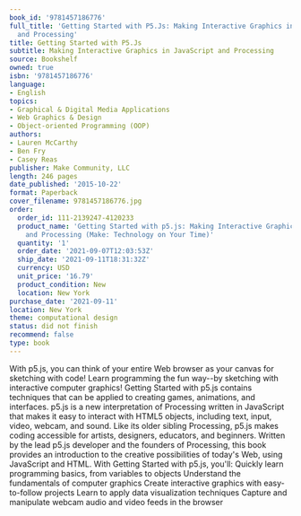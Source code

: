 ```yaml
---
book_id: '9781457186776'
full_title: 'Getting Started with P5.Js: Making Interactive Graphics in JavaScript
  and Processing'
title: Getting Started with P5.Js
subtitle: Making Interactive Graphics in JavaScript and Processing
source: Bookshelf
owned: true
isbn: '9781457186776'
language:
- English
topics:
- Graphical & Digital Media Applications
- Web Graphics & Design
- Object-oriented Programming (OOP)
authors:
- Lauren McCarthy
- Ben Fry
- Casey Reas
publisher: Make Community, LLC
length: 246 pages
date_published: '2015-10-22'
format: Paperback
cover_filename: 9781457186776.jpg
order:
  order_id: 111-2139247-4120233
  product_name: 'Getting Started with p5.js: Making Interactive Graphics in JavaScript
    and Processing (Make: Technology on Your Time)'
  quantity: '1'
  order_date: '2021-09-07T12:03:53Z'
  ship_date: '2021-09-11T18:31:32Z'
  currency: USD
  unit_price: '16.79'
  product_condition: New
  location: New York
purchase_date: '2021-09-11'
location: New York
theme: computational design
status: did not finish
recommend: false
type: book
---
```

With p5.js, you can think of your entire Web browser as your canvas for sketching with code!
Learn programming the fun way--by sketching with interactive computer graphics! Getting Started with p5.js contains techniques that can be applied to creating games, animations, and interfaces. p5.js is a new interpretation of Processing written in JavaScript that makes it easy to interact with HTML5 objects, including text, input, video, webcam, and sound. Like its older sibling Processing, p5.js makes coding accessible for artists, designers, educators, and beginners.
Written by the lead p5.js developer and the founders of Processing, this book provides an introduction to the creative possibilities of today's Web, using JavaScript and HTML.
With Getting Started with p5.js, you'll:
Quickly learn programming basics, from variables to objects
Understand the fundamentals of computer graphics
Create interactive graphics with easy-to-follow projects
Learn to apply data visualization techniques
Capture and manipulate webcam audio and video feeds in the browser
